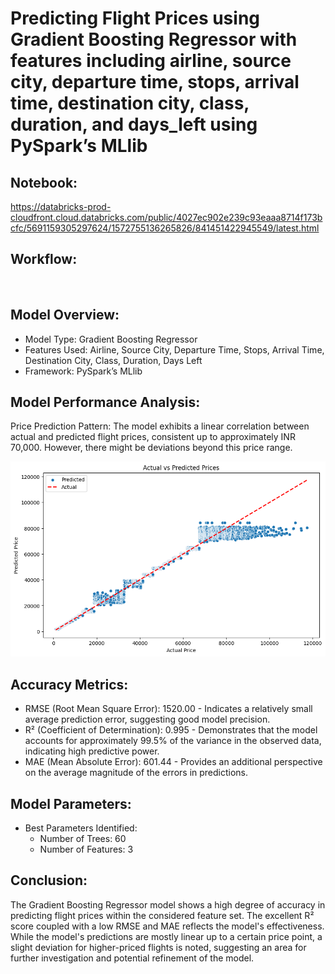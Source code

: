 # Predicting Flight Prices using Gradient Boosting Regressor with features including airline, source city, departure time, stops, arrival time, destination city, class, duration, and days_left using PySpark’s MLlib

## Notebook: 
https://databricks-prod-cloudfront.cloud.databricks.com/public/4027ec902e239c93eaaa8714f173bcfc/5691159305297624/1572755136265826/841451422945549/latest.html

## Workflow:
<img src="" width="700" />

## Model Overview:
 - Model Type: Gradient Boosting Regressor
 - Features Used: Airline, Source City, Departure Time, Stops, Arrival Time, Destination City, Class, Duration, Days Left
 - Framework: PySpark’s MLlib

## Model Performance Analysis:
Price Prediction Pattern: The model exhibits a linear correlation between actual and predicted flight prices, consistent up to approximately INR 70,000. However, there might be deviations beyond this price range.

<img src="https://github.com/LarryChenCode/flight_fare_prediction_using_pyspark_mllib/blob/main/prediction%20vs%20actual.png" width="700" />

## Accuracy Metrics:
 - RMSE (Root Mean Square Error): 1520.00 - Indicates a relatively small average prediction error, suggesting good model precision.
 - R² (Coefficient of Determination): 0.995 - Demonstrates that the model accounts for approximately 99.5% of the variance in the observed data, indicating high predictive power.
 - MAE (Mean Absolute Error): 601.44 - Provides an additional perspective on the average magnitude of the errors in predictions.

## Model Parameters:
 - Best Parameters Identified:
   - Number of Trees: 60
   - Number of Features: 3

## Conclusion:
The Gradient Boosting Regressor model shows a high degree of accuracy in predicting flight prices within the considered feature set. The excellent R² score coupled with a low RMSE and MAE reflects the model's effectiveness. While the model's predictions are mostly linear up to a certain price point, a slight deviation for higher-priced flights is noted, suggesting an area for further investigation and potential refinement of the model.
